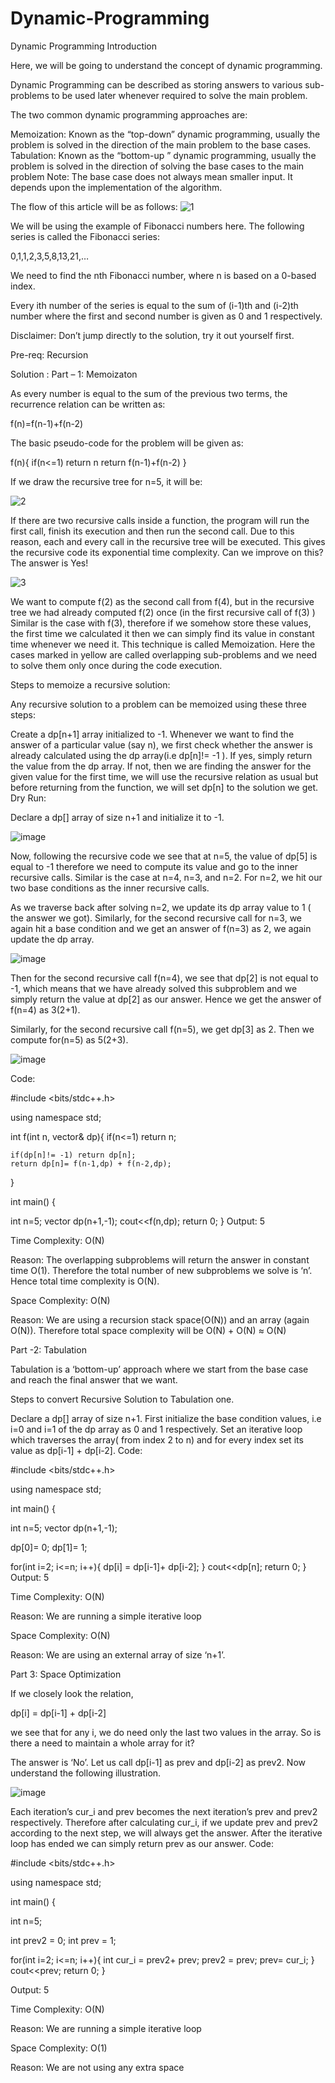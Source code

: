 # Dynamic-Programming

Dynamic Programming Introduction

Here, we will be going to understand the concept of dynamic programming.

Dynamic Programming can be described as storing answers to various sub-problems to be used later whenever required to solve the main problem.

The two common dynamic programming approaches are:

Memoization: Known as the “top-down” dynamic programming, usually the problem is solved in the direction of the main problem to the base cases.
Tabulation: Known as the “bottom-up ” dynamic programming, usually the problem is solved in the direction of solving the base cases to the main problem
Note: The base case does not always mean smaller input. It depends upon the implementation of the algorithm.

The flow of this article will be as follows:
![1](https://user-images.githubusercontent.com/57504080/156420803-4ecde2ee-99f0-482b-a912-6bbb8008a22e.png)

We will be using the example of Fibonacci numbers here. The following series is called the Fibonacci series:

0,1,1,2,3,5,8,13,21,…

We need to find the nth Fibonacci number, where n is based on a 0-based index.

Every ith number of the series is equal to the sum of (i-1)th and (i-2)th number where the first and second number is given as 0 and 1 respectively.

Disclaimer: Don’t jump directly to the solution, try it out yourself first.

Pre-req: Recursion

Solution :
Part – 1: Memoizaton

As every number is equal to the sum of the previous two terms, the recurrence relation can be written as:

f(n)=f(n-1)+f(n-2)

The basic pseudo-code for the problem will be given as:

f(n){
    if(n<=1)
    return n
    return f(n-1)+f(n-2)
}

If we draw the recursive tree for n=5, it will be:

![2](https://user-images.githubusercontent.com/57504080/156421160-f5d45f55-e29f-41e3-a75c-f76f09f97d78.png)

If there are two recursive calls inside a function, the program will run the first call, finish its execution and then run the second call. Due to this reason, each and every call in the recursive tree will be executed. This gives the recursive code its exponential time complexity.
Can we improve on this? The answer is Yes!

![3](https://user-images.githubusercontent.com/57504080/156421298-c9e63bb1-8733-4b23-9e09-3a173c0038f5.png)


We want to compute f(2) as the second call from f(4), but in the recursive tree we had already computed f(2) once (in the first recursive call of f(3) ) Similar is the case with f(3), therefore if we somehow store these values, the first time we calculated it then we can simply find its value in constant time whenever we need it. This technique is called Memoization. Here the cases marked in yellow are called overlapping sub-problems and we need to solve them only once during the code execution.

Steps to memoize a recursive solution:

Any recursive solution to a problem can be memoized using these three steps:

Create a dp[n+1] array initialized to -1.
Whenever we want to find the answer of a particular value (say n), we first check whether the answer is already calculated using the dp array(i.e dp[n]!= -1 ). If yes, simply return the value from the dp array.
If not, then we are finding the answer for the given value for the first time, we will use the recursive relation as usual but before returning from the function, we will set dp[n] to the solution we get.
Dry Run:

Declare a dp[] array of size n+1 and initialize it to -1.

![image](https://user-images.githubusercontent.com/57504080/156421363-5247be04-7795-4ae1-971e-f74c229f58d0.png)


Now, following the recursive code we see that at n=5, the value of dp[5] is equal to -1 therefore we need to compute its value and go to the inner recursive calls. Similar is the case at n=4, n=3, and n=2. For n=2, we hit our two base conditions as the inner recursive calls.

As we traverse back after solving n=2, we update its dp array value to 1 ( the answer we got). Similarly, for the second recursive call for n=3, we again hit a base condition and we get an answer of f(n=3) as 2, we again update the dp array.

![image](https://user-images.githubusercontent.com/57504080/156421532-1bad91c4-a2c3-46a7-9d6f-7e82daa36488.png)


Then for the second recursive call f(n=4), we see that dp[2] is not equal to -1, which means that we have already solved this subproblem and we simply return the value at dp[2] as our answer. Hence we get the answer of f(n=4) as 3(2+1).

Similarly, for the second recursive call f(n=5), we get dp[3] as 2. Then we compute for(n=5) as 5(2+3).

![image](https://user-images.githubusercontent.com/57504080/156421583-abb8dd89-563a-4bca-8703-1c1813002edb.png)

Code:

#include <bits/stdc++.h>

using namespace std;

int f(int n, vector<int>& dp){
    if(n<=1) return n;
    
    if(dp[n]!= -1) return dp[n];
    return dp[n]= f(n-1,dp) + f(n-2,dp);
}


int main() {

  int n=5;
  vector<int> dp(n+1,-1);
  cout<<f(n,dp);
  return 0;
}
Output: 5

Time Complexity: O(N)

Reason: The overlapping subproblems will return the answer in constant time O(1). Therefore the total number of new subproblems we solve is ‘n’. Hence total time complexity is O(N).

Space Complexity: O(N)

Reason: We are using a recursion stack space(O(N)) and an array (again O(N)). Therefore total space complexity will be O(N) + O(N) ≈ O(N)

Part -2: Tabulation

Tabulation is a ‘bottom-up’ approach where we start from the base case and reach the final answer that we want.

Steps to convert Recursive Solution to Tabulation one.

Declare a dp[] array of size n+1.
First initialize the base condition values, i.e i=0 and i=1 of the dp array as 0 and 1 respectively.
Set an iterative loop which traverses the array( from index 2 to n) and for every index set its value as dp[i-1] + dp[i-2]. 
Code:

#include <bits/stdc++.h>

using namespace std;


int main() {

  int n=5;
  vector<int> dp(n+1,-1);
  
  dp[0]= 0;
  dp[1]= 1;
  
  for(int i=2; i<=n; i++){
      dp[i] = dp[i-1]+ dp[i-2];
  }
  cout<<dp[n];
  return 0;
}
Output: 5

Time Complexity: O(N)

Reason: We are running a simple iterative loop

Space Complexity: O(N)

Reason: We are using an external array of size ‘n+1’.

Part 3: Space Optimization

If we closely look the relation,

dp[i] =  dp[i-1] + dp[i-2]

we see that for any i, we do need only the last two values in the array. So is there a need to maintain a whole array for it? 

The answer is ‘No’. Let us call dp[i-1] as prev and dp[i-2] as prev2. Now understand the following illustration.

 ![image](https://user-images.githubusercontent.com/57504080/156421748-a6f629bb-8295-4e75-91a5-2ed700892d1c.png)

Each iteration’s cur_i and prev becomes the next iteration’s prev and prev2 respectively.
Therefore after calculating cur_i, if we update prev and prev2 according to the next step, we will always get the answer. 
After the iterative loop has ended we can simply return prev as our answer.
Code:

#include <bits/stdc++.h>

using namespace std;


int main() {

  int n=5;
  
  int prev2 = 0;
  int prev = 1;
  
  for(int i=2; i<=n; i++){
      int cur_i = prev2+ prev;
      prev2 = prev;
      prev= cur_i;
  }
  cout<<prev;
  return 0;
}

Output: 5

Time Complexity: O(N)

Reason: We are running a simple iterative loop

Space Complexity: O(1)

Reason: We are not using any extra space
